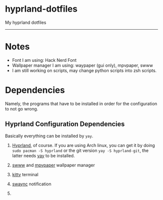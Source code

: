 # hyprland-dotfiles
My hyprland dotfiles

---

# Notes
- Font I am using: Hack Nerd Font
- Wallpaper manager I am using: waypaper (gui only), mpvpaper, swww
- I am still working on scripts, may change python scripts into zsh scripts.


# Dependencies

Namely, the programs that have to be installed in order for the configuration to not go wrong.

## Hyprland Configuration Dependencies

Basically everything can be installed by `yay`.


1. [Hyprland](https://hyprland.org/), of course. If you are using Arch linux, you can get it by doing `sudo pacman -S hyprland` or the git version `yay -S hyprland-git`, the latter needs [yay](https://github.com/Jguer/yay) to be installed.

2. [swww](https://github.com/LGFae/swww) and [mpvpaper](https://github.com/GhostNaN/mpvpaper) wallpaper manager

3. [kitty](https://github.com/kovidgoyal/kitty) terminal

4. [swaync](https://github.com/ErikReider/SwayNotificationCenter) notification 

5. 


